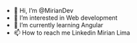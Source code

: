- 👋 Hi, I’m @MirianDev
- 👀 I’m interested in Web development
- 🌱 I’m currently learning Angular
- 📫 How to reach me Linkedin Mirian Lima

<!---
MirianDev/MirianDev is a ✨ special ✨ repository because its `README.md` (this file) appears on your GitHub profile.
You can click the Preview link to take a look at your changes.
--->

